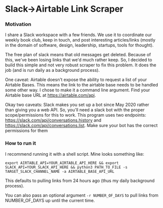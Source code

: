 # Slack->Airtable Link Scraper

### Motivation

I share a Slack workspace with a few friends. We use it to coordinate our weekly book club, keep in touch, and post interesting articles/links (mostly in the domain of software, design, leadership, startups, tools for thought).

The free plan of slack means that old messages get deleted. Because of this, we've been losing links that we'd much rather keep. So, I decided to build this simple and not very robust scraper to fix this problem. It does the job (and is run daily as a background process).

One caveat: Airtable doesn't expose the ability to request a list of your Airtable Bases. This means the link to the airtable base needs to be handled some other way. I chose to make it a command line argument. Find your Airtable base URL at https://airtable.com/api.

Okay two caveats: Slack makes you set up a bot since May 2020 rather than giving you a web API. So, you'll need a slack bot with the proper scope/permissions for this to work. This program uses two endpoints: https://slack.com/api/conversations.history and https://slack.com/api/conversations.list. Make sure your bot has the correct permissions for them

### How to run it

I recommend running it with a shell script. Mine looks something like:

`export AIRTABLE_API=YOUR_AIRTABLE_API_HERE && export SLACK_API=YOUR_SLACK_API_HERE && python3 PATH_TO_FILE -s TARGET_SLACK_CHANNEL_NAME -a AIRTABLE_BASE_API_URL`

This defaults to pulling links from 24 hours ago (thus my daily background process).

You can also pass an optional argument `-r NUMBER_OF_DAYS` to pull links from NUMBER_OF_DAYS up until the current time.
